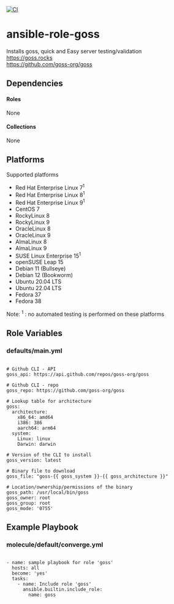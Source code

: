 [![CI](https://github.com/de-it-krachten/ansible-role-goss/workflows/CI/badge.svg?event=push)](https://github.com/de-it-krachten/ansible-role-goss/actions?query=workflow%3ACI)


# ansible-role-goss

Installs goss, quick and Easy server testing/validation<br>
https://goss.rocks<br>
https://github.com/goss-org/goss<br>



## Dependencies

#### Roles
None

#### Collections
None

## Platforms

Supported platforms

- Red Hat Enterprise Linux 7<sup>1</sup>
- Red Hat Enterprise Linux 8<sup>1</sup>
- Red Hat Enterprise Linux 9<sup>1</sup>
- CentOS 7
- RockyLinux 8
- RockyLinux 9
- OracleLinux 8
- OracleLinux 9
- AlmaLinux 8
- AlmaLinux 9
- SUSE Linux Enterprise 15<sup>1</sup>
- openSUSE Leap 15
- Debian 11 (Bullseye)
- Debian 12 (Bookworm)
- Ubuntu 20.04 LTS
- Ubuntu 22.04 LTS
- Fedora 37
- Fedora 38

Note:
<sup>1</sup> : no automated testing is performed on these platforms

## Role Variables
### defaults/main.yml
<pre><code>
# Github CLI - API
goss_api: https://api.github.com/repos/goss-org/goss

# Github CLI - repo
goss_repo: https://github.com/goss-org/goss

# Lookup table for architecture
goss:
  architecture:
    x86_64: amd64
    i386: 386
    aarch64: arm64
  system:
    Linux: linux
    Darwin: darwin

# Version of the CLI to install
goss_version: latest

# Binary file to download
goss_file: "goss-{{ goss_system }}-{{ goss_architecture }}"

# Location/ownership/permissions of the binary
goss_path: /usr/local/bin/goss
goss_owner: root
goss_group: root
goss_mode: '0755'
</pre></code>




## Example Playbook
### molecule/default/converge.yml
<pre><code>
- name: sample playbook for role 'goss'
  hosts: all
  become: 'yes'
  tasks:
    - name: Include role 'goss'
      ansible.builtin.include_role:
        name: goss
</pre></code>
